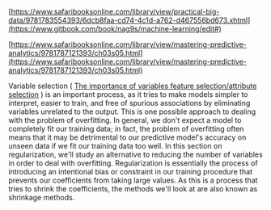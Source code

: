 [https://www.safaribooksonline.com/library/view/practical-big-data/9781783554393/6dcb8faa-cd74-4c1d-a762-d467556bd673.xhtml](https://www.gitbook.com/book/nag9s/machine-learning/edit#)

[https://www.safaribooksonline.com/library/view/mastering-predictive-analytics/9781787121393/ch03s05.html](https://www.safaribooksonline.com/library/view/mastering-predictive-analytics/9781787121393/ch03s05.html)

Variable selection \( [The importance of variables feature selection/attribute selection](/the-importance-of-variables-feature-selectionattribute-selection.md) \) is an important process, as it tries to make models simpler to interpret, easier to train, and free of spurious associations by eliminating variables unrelated to the output. This is one possible approach to dealing with the problem of overfitting. In general, we don't expect a model to completely fit our training data; in fact, the problem of overfitting often means that it may be detrimental to our predictive model's accuracy on unseen data if we fit our training data too well. In this section on regularization, we'll study an alternative to reducing the number of variables in order to deal with overfitting. Regularization is essentially the process of introducing an intentional bias or constraint in our training procedure that prevents our coefficients from taking large values. As this is a process that tries to shrink the coefficients, the methods we'll look at are also known as shrinkage methods.


